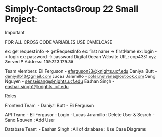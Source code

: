 # Simply-ContactsGroup 22 Small Project:

Important

FOR ALL CROSS CODE VARIABLES USE CAMELCASE

ex: get request info -> getRequestInfo
ex: first name -> firstName
ex: login -> login
ex: password -> password
Digital Ocean Website URL: cop4331.xyz Server IP Address: 159.223.179.39

Team Members: Eli Ferguson - eferguson23@knights.ucf.edu Daniyal Butt - daniyalb18@gmail.com Lucas Jaramillo - polar.nelvana@outlook.com Sang Nguyen - senseisang@knights.ucf.edu Eashan Singh - eashan.singh1@knights.ucf.edu

Roles :

Frontend Team:
    - Daniyal Butt
    - Eli Ferguson

API Team:
    - Eli Ferguson : Login
    - Lucas Jaramillo : Delete User & Search
    - Sang Nguyen : Add User

Database Team:
    - Eashan Singh : All of database : Use Case Diagrams

